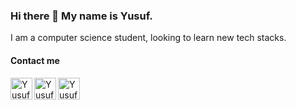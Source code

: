 ### Hi there 👋 My name is Yusuf.
I am a computer science student, looking to learn new tech stacks.

#### Contact me

[<img width="35px" align="left" alt="Yusuf facebook" src=https://upload.wikimedia.org/wikipedia/commons/0/05/Facebook_Logo_%282019%29.png />](https://www.facebook.com/profile.php?id=100025030883287)
[<img width="35px" align="left" alt="Yusuf linkedin" src=https://upload.wikimedia.org/wikipedia/commons/c/ca/LinkedIn_logo_initials.png />](https://www.linkedin.com/in/yusuf-bikov-910798211/)
[<img width="35px" align="left" alt="Yusuf linkedin" src=https://upload.wikimedia.org/wikipedia/commons/e/e7/Instagram_logo_2016.svg />](https://www.instagram.com/yosko99/)





<!--
**yosko99/yosko99** is a ✨ _special_ ✨ repository because its `README.md` (this file) appears on your GitHub profile.

Here are some ideas to get you started:

- 🔭 I’m currently working on ...
- 🌱 I’m currently learning ...
- 👯 I’m looking to collaborate on ...
- 🤔 I’m looking for help with ...
- 💬 Ask me about ...
- 📫 How to reach me: ...
- 😄 Pronouns: ...
- ⚡ Fun fact: ...
-->
